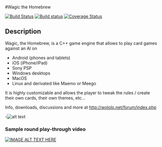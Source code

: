 #Wagic the Homebrew


[![Build Status](https://travis-ci.org/WagicProject/wagic.png?branch=master)](https://travis-ci.org/WagicProject/wagic)
[![Build status](https://ci.appveyor.com/api/projects/status/7j4fbr6m62aqej59/branch/master)](https://ci.appveyor.com/project/xawotihs/wagic/branch/master)
[![Coverage Status](https://coveralls.io/repos/WagicProject/wagic/badge.png?branch=master)](https://coveralls.io/r/WagicProject/wagic?branch=master)

## Description

Wagic, the Homebrew, is a C++ game engine that allows to play card games against an AI on
- Android (phones and tablets) 
- iOS (iPhone/iPad)
- Sony PSP
- Windows desktops 
- MacOS
- Linux and derivated like Maemo or Meego 

It is highly customizable and allows the player to tweak the rules / create their own cards, their own themes, etc... 


Info, downloads, discussions and more at http://wololo.net/forum/index.php

-![alt text](http://wololo.net/wagic/wp-content/uploads/2009/10/shop.jpg "Screenshot")



### Sample round play-through video
[![IMAGE ALT TEXT HERE](http://img.youtube.com/vi/WUFSAPZuDIk/0.jpg)](http://www.youtube.com/watch?v=WUFSAPZuDIk)
